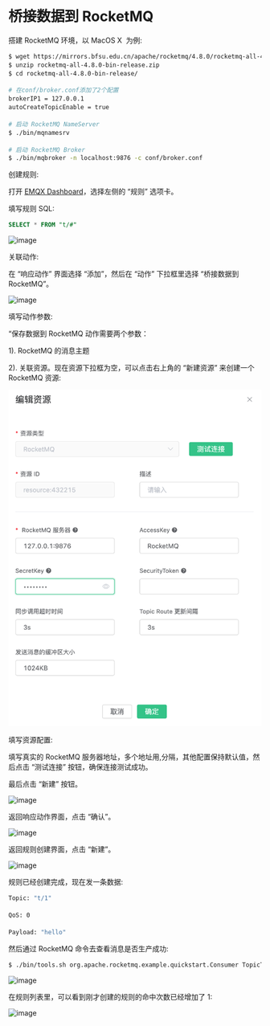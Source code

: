 # 桥接数据到 RocketMQ

搭建 RocketMQ 环境，以 MacOS X
​       为例:

```bash
$ wget https://mirrors.bfsu.edu.cn/apache/rocketmq/4.8.0/rocketmq-all-4.8.0-bin-release.zip
$ unzip rocketmq-all-4.8.0-bin-release.zip
$ cd rocketmq-all-4.8.0-bin-release/

# 在conf/broker.conf添加了2个配置
brokerIP1 = 127.0.0.1
autoCreateTopicEnable = true

# 启动 RocketMQ NameServer
$ ./bin/mqnamesrv

# 启动 RocketMQ Broker
$ ./bin/mqbroker -n localhost:9876 -c conf/broker.conf
```

创建规则:

打开 [EMQX Dashboard](http://127.0.0.1:18083/#/rules)，选择左侧的 “规则” 选项卡。

填写规则 SQL:

```sql
SELECT * FROM "t/#"
```

![image](./assets/rule-engine/rule_sql.png)

关联动作:

在 “响应动作” 界面选择 “添加”，然后在 “动作” 下拉框里选择 “桥接数据到 RocketMQ”。

![image](./assets/rule-engine/rocket-action-0@2x.png)

填写动作参数:

“保存数据到 RocketMQ 动作需要两个参数：

1). RocketMQ 的消息主题

2). 关联资源。现在资源下拉框为空，可以点击右上角的 “新建资源” 来创建一个 RocketMQ 资源:

![image](./assets/rule-engine/rocket-resource-0@2x.png)

填写资源配置:

   填写真实的 RocketMQ 服务器地址，多个地址用,分隔，其他配置保持默认值，然后点击 “测试连接” 按钮，确保连接测试成功。

最后点击 “新建” 按钮。

![image](./assets/rule-engine/rocket-resource-2@2x.png)

返回响应动作界面，点击 “确认”。

![image](./assets/rule-engine/rocket-action-1@2x.png)

返回规则创建界面，点击 “新建”。

![image](./assets/rule-engine/rocket-rulesql-1@2x.png)

规则已经创建完成，现在发一条数据:

```bash
Topic: "t/1"

QoS: 0

Payload: "hello"
```

然后通过 RocketMQ 命令去查看消息是否生产成功:
```bash
$ ./bin/tools.sh org.apache.rocketmq.example.quickstart.Consumer TopicTest
```

![image](./assets/rule-engine/rocket-consumer.png)

在规则列表里，可以看到刚才创建的规则的命中次数已经增加了 1:

![image](./assets/rule-engine/rocket-rulelist-0@2x.png)
